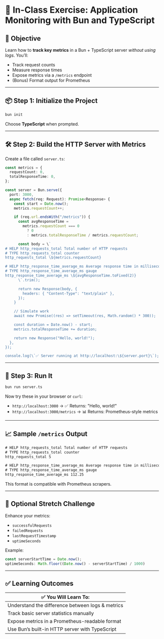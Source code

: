 # 🧪 In-Class Exercise: Application Monitoring with Bun and TypeScript

## 🎯 Objective
Learn how to **track key metrics** in a Bun + TypeScript server _without using logs_. You’ll:
- Track request counts
- Measure response times
- Expose metrics via a `/metrics` endpoint
- (Bonus) Format output for Prometheus

---

## 📦 Step 1: Initialize the Project

```sh
bun init
```
Choose **TypeScript** when prompted.

---

## 🛠️ Step 2: Build the HTTP Server with Metrics

Create a file called `server.ts`:

```ts
const metrics = {
  requestCount: 0,
  totalResponseTime: 0,
};

const server = Bun.serve({
  port: 3000,
  async fetch(req: Request): Promise<Response> {
    const start = Date.now();
    metrics.requestCount++;

    if (req.url.endsWith("/metrics")) {
      const avgResponseTime =
        metrics.requestCount === 0
          ? 0
          : metrics.totalResponseTime / metrics.requestCount;

      const body = \`
# HELP http_requests_total Total number of HTTP requests
# TYPE http_requests_total counter
http_requests_total \${metrics.requestCount}

# HELP http_response_time_average_ms Average response time in milliseconds
# TYPE http_response_time_average_ms gauge
http_response_time_average_ms \${avgResponseTime.toFixed(2)}
      \`.trim();

      return new Response(body, {
        headers: { "Content-Type": "text/plain" },
      });
    }

    // Simulate work
    await new Promise((res) => setTimeout(res, Math.random() * 300));

    const duration = Date.now() - start;
    metrics.totalResponseTime += duration;

    return new Response("Hello, world!");
  },
});

console.log(\`✅ Server running at http://localhost:\${server.port}\`);
```

---

## 🚀 Step 3: Run It

```sh
bun run server.ts
```

Now try these in your browser or `curl`:
- `http://localhost:3000` → ✅ Returns: "Hello, world!"
- `http://localhost:3000/metrics` → 📊 Returns: Prometheus-style metrics

---

## 📈 Sample `/metrics` Output

```txt
# HELP http_requests_total Total number of HTTP requests
# TYPE http_requests_total counter
http_requests_total 5

# HELP http_response_time_average_ms Average response time in milliseconds
# TYPE http_response_time_average_ms gauge
http_response_time_average_ms 112.25
```

This format is compatible with Prometheus scrapers.

---

## 🧠 Optional Stretch Challenge

Enhance your metrics:
- `successfulRequests`
- `failedRequests`
- `lastRequestTimestamp`
- `uptimeSeconds`

Example:
```ts
const serverStartTime = Date.now();
uptimeSeconds: Math.floor((Date.now() - serverStartTime) / 1000)
```

---

## ✅ Learning Outcomes

| ✅ You Will Learn To:                |
|-------------------------------------|
| Understand the difference between logs & metrics |
| Track basic server statistics manually |
| Expose metrics in a Prometheus-readable format |
| Use Bun’s built-in HTTP server with TypeScript |
